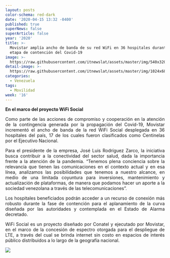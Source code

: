 ```yaml
---
layout: posts
color-schema: red-dark
date: '2020-04-15 13:32 -0400'
published: true
superNews: false
superArticle: false
year: '2020'
title: >-
  Movistar amplía ancho de banda de su red WiFi en 36 hospitales durante la
  etapa de contención del Covid-19
image: >-
  https://raw.githubusercontent.com/itnewslat/assets/master/img/540x320/Movistar-wifi-p.jpg
detail-image: >-
  https://raw.githubusercontent.com/itnewslat/assets/master/img/1024x680/Movistar-wifi-g.jpg
categories:
  - Venezuela
tags:
  - Movilidad
week: '16'
---
```

**En el marco del proyecto WiFi Social**

<p style="text-align: justify;">Como parte de las acciones de compromiso y cooperación en la atención de la contingencia generada por la propagación del Covid-19, Movistar incrementó el ancho de banda de la red WiFi Social desplegada en 36 hospitales del país, 17 de los cuales fueron clasificados como Centinelas por el Ejecutivo Nacional.</p>

<p style="text-align: justify;">Para el presidente de la empresa, José Luis Rodríguez Zarco, la iniciativa busca contribuir a la conectividad del sector salud, dada la importancia frente a la atención de la pandemia. “Tenemos plena conciencia sobre la relevancia que tienen las comunicaciones en el contexto actual y en esa línea, analizamos las posibilidades que tenemos a nuestro alcance, en medio de una limitada coyuntura para inversiones, mantenimiento y actualización de plataformas, de manera que podamos hacer un aporte a la sociedad venezolana a través de las telecomunicaciones”.</p>

<p style="text-align: justify;">Los hospitales beneficiados podrán acceder a un recurso de conexión más robusto durante la fase de contención para el aplanamiento de la curva diseñada por las autoridades y contemplada en el Estado de Alarma decretado.</p>

<p style="text-align: justify;">WiFi Social es un proyecto diseñado por Conatel y ejecutado por Movistar, en el marco de la concesión de espectro otorgada para el despliegue de LTE, a través del cual se brinda internet sin costo en espacios de interés público distribuidos a lo largo de la geografía nacional.</p>

<img src="https://tracker.metricool.com/c3po.jpg?hash=56f88a41e39ab42c063cc51676587a04"/>